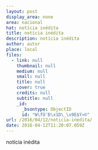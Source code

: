 ```yaml
---
layout: post
display_area: none
area: nacional
hat: notícia inédita
title: notícia inédita
description: notícia inédita
author: autor
place: local
files:
  - link: null
    thumbnail: null
    medium: null
    small: null
    title: null
    cover: true
    credits: null
    subtitle: null
    _id:
      _bsontype: ObjectID
      id: "W\fÙ¨Ð\x1D\_\x9E$Ý»©"
url: /2016/04/12/noticia-inedita/
date: 2016-04-12T11:20:07.059Z
---
```

<p>not&iacute;cia in&eacute;dita</p>

